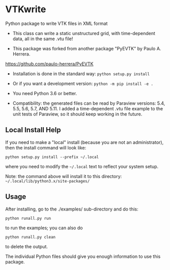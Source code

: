 # VTKwrite

Python package to write VTK files in XML format

- This class can write a static unstructured grid, with time-dependent data, all in the same .vtu file!

- This package was forked from another package "PyEVTK" by Paulo A. Herrera.

https://github.com/paulo-herrera/PyEVTK

- Installation is done in the standard way:  ```python setup.py install```

- Or if you want a development version: ```python -m pip install -e .```

- You need Python 3.6 or better.

- Compatibility: the generated files can be read by Paraview versions: 5.4, 5.5, 5.6, 5.7, AND 5.11.  I added a time-dependent .vtu file example to the unit tests of Paraview, so it should keep working in the future.

## Local Install Help

If you need to make a "local" install (because you are not an administrator), then the install command will look like:

```
python setup.py install --prefix ~/.local
```

where you need to modify the ```~/.local``` text to reflect your system setup.

Note: the command above will install it to this directory: ```~/.local/lib/python3.x/site-packages/```

## Usage

After installing, go to the ./examples/ sub-directory and do this:
```
python runall.py run
```
to run the examples; you can also do
```
python runall.py clean
```
to delete the output.

The individual Python files should give you enough information to use this package.
